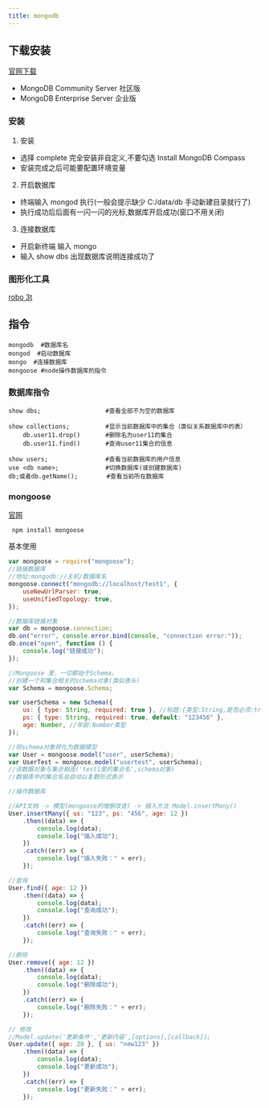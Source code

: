 ```yaml
---
title: mongodb
---
```


## 下载安装

[官网下载](https://www.mongodb.com/try/download)

-   MongoDB Community Server 社区版
-   MongoDB Enterprise Server 企业版

### 安装

1. 安装

-   选择 complete 完全安装非自定义,不要勾选 Install MongoDB Compass
-   安装完成之后可能要配置环境变量

2. 开启数据库

-   终端输入 mongod 执行(一般会提示缺少 C:/data/db 手动新建目录就行了)
-   执行成功后后面有一闪一闪的光标,数据库开启成功(窗口不用关闭)

3. 连接数据库

-   开启新终端 输入 mongo
-   输入 show dbs 出现数据库说明连接成功了

### 图形化工具
[robo 3t](https://robomongo.org/)

## 指令

```shell
mongodb  #数据库名
mongod  #启动数据库
mongo  #连接数据库
mongoose #node操作数据库的指令
```

### 数据库指令

```shell
show dbs;                  #查看全部不为空的数据库

show collections;          #显示当前数据库中的集合（类似关系数据库中的表）
    db.user11.drop()       #删除名为user11的集合
    db.user11.find()       #查询user11集合的信息

show users;                #查看当前数据库的用户信息
use <db name>;             #切换数据库(或创建数据库)
db;或者db.getName();        #查看当前所在数据库
```

### mongoose

[官网](http://www.mongoosejs.net/docs/index.html)

```shell
 npm install mongoose
```

基本使用
```javascript
var mongoose = require("mongoose");
//链接数据库
//地址:mongodb://主机/数据库名
mongoose.connect("mongodb://localhost/test1", {
    useNewUrlParser: true,
    useUnifiedTopology: true,
});

//数据库链接对象
var db = mongoose.connection;
db.on("error", console.error.bind(console, "connection error:"));
db.once("open", function () {
    console.log("链接成功");
});

//Mongoose 里，一切都始于Schema。
//创建一个和集合相关的schema对象(类似表头)
var Schema = mongoose.Schema;

var userSchema = new Schema({
    us: { type: String, required: true }, //标题:{类型:String,是否必须:true,默认:'123456'}
    ps: { type: String, required: true, default: "123456" },
    age: Number, //年龄:Number类型
});

//将schema对象转化为数据模型
var User = mongoose.model("user", userSchema);
var UserTest = mongoose.model("usertest", userSchema);
//该数据对象与集合相连('test1里的集合名',schema对象)
//数据库中的集合名会自动以复数形式表示

//操作数据库

//API文档 -> 模型(mongoose的增删改查) -> 插入方法 Model.insertMany()
User.insertMany({ us: "123", ps: "456", age: 12 })
    .then((data) => {
        console.log(data);
        console.log("插入成功");
    })
    .catch((err) => {
        console.log("插入失败：" + err);
    });

//查询
User.find({ age: 12 })
    .then((data) => {
        console.log(data);
        console.log("查询成功");
    })
    .catch((err) => {
        console.log("查询失败：" + err);
    });

//删除
User.remove({ age: 12 })
    .then((data) => {
        console.log(data);
        console.log("删除成功");
    })
    .catch((err) => {
        console.log("删除失败：" + err);
    });

// 修改
//Model.update('更新条件','更新内容',[options],[callback]);
User.update({ age: 20 }, { us: "new123" })
    .then((data) => {
        console.log(data);
        console.log("更新成功");
    })
    .catch((err) => {
        console.log("更新失败：" + err);
    });

```
